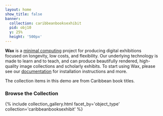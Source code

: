 ```yaml
---
layout: home
show_title: false
banner:
  collection: caribbeanbooksexhibit
  pid: obj10
  y: 25%
  height: '500px'
---
```


__Wax__ is a [minimal computing](http://go-dh.github.io/mincomp/) project for producing digital exhibitions focused on longevity, low costs, and flexibility. Our underlying technology is made to learn and to teach, and can produce beautifully rendered, high-quality image collections and scholarly exhibits. To start using Wax, please see our [documentation](https://minicomp.github.io/wiki/#/wax/) for installation instructions and more.

The collection items in this demo are from Caribbean book titles.

### Browse the Collection

{% include collection_gallery.html facet_by='object_type' collection='caribbeanbooksexhibit' %}
